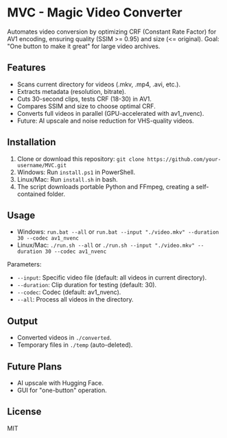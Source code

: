 # MVC - Magic Video Converter

Automates video conversion by optimizing CRF (Constant Rate Factor) for AV1 encoding, ensuring quality (SSIM >= 0.95) and size (<= original). Goal: "One button to make it great" for large video archives.

## Features
- Scans current directory for videos (.mkv, .mp4, .avi, etc.).
- Extracts metadata (resolution, bitrate).
- Cuts 30-second clips, tests CRF (18-30) in AV1.
- Compares SSIM and size to choose optimal CRF.
- Converts full videos in parallel (GPU-accelerated with av1_nvenc).
- Future: AI upscale and noise reduction for VHS-quality videos.

## Installation
1. Clone or download this repository: `git clone https://github.com/your-username/MVC.git`
2. Windows: Run `install.ps1` in PowerShell.
3. Linux/Mac: Run `install.sh` in bash.
4. The script downloads portable Python and FFmpeg, creating a self-contained folder.

## Usage
- Windows: `run.bat --all` or `run.bat --input "./video.mkv" --duration 30 --codec av1_nvenc`
- Linux/Mac: `./run.sh --all` or `./run.sh --input "./video.mkv" --duration 30 --codec av1_nvenc`

Parameters:
- `--input`: Specific video file (default: all videos in current directory).
- `--duration`: Clip duration for testing (default: 30).
- `--codec`: Codec (default: av1_nvenc).
- `--all`: Process all videos in the directory.

## Output
- Converted videos in `./converted`.
- Temporary files in `./temp` (auto-deleted).

## Future Plans
- AI upscale with Hugging Face.
- GUI for "one-button" operation.

## License
MIT
